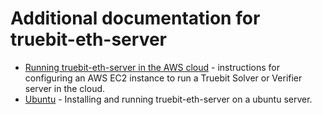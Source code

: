 # Additional documentation for truebit-eth-server

  * [Running truebit-eth-server in the AWS cloud](howto/AWS_Howto.md) - instructions for configuring an AWS EC2 instance to run a Truebit Solver or Verifier server in the cloud.
  * [Ubuntu](howto/ubuntu_howto.md) - Installing and running truebit-eth-server on a ubuntu server.